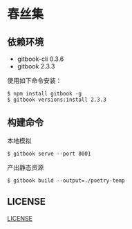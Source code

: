 # 春丝集

## 依赖环境
- gitbook-cli 0.3.6
- gitbook 2.3.3

使用如下命令安装：

    $ npm install gitbook -g
    $ gitbook versions:install 2.3.3

## 构建命令
本地模拟

	$ gitbook serve --port 8001

产出静态资源

	$ gitbook build --output=./poetry-temp

## LICENSE
[LICENSE](./LICENSE.md)